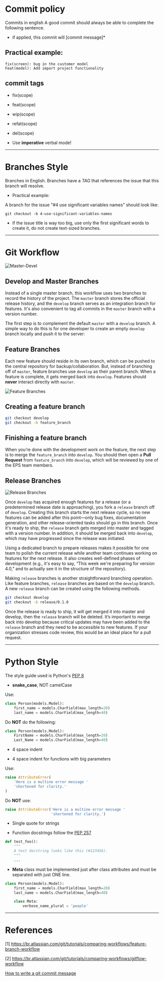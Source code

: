 
# Commit policy

Commits in english
A good commit should always be able to complete the following sentence. 
* if applied, this commit will [commit message]*

## Practical example:

```git
fix(screen): bug in the customer model
Feat(model): Add import project functionality
```
## commit tags
* fix(scope)
* feat(scope)
* wip(scope)
* refat(scope)
* del(scope)

* Use **imperative** verbal mode!


***

# Branches Style

Branches in English.
Branches have a *TAG* that references the issue that this branch will resolve.

* Practical example:

A branch for the issue "#4 use significant variables names" should look like:

```git
git checkout -b 4-use-significant-variables-names
```

* If the issue title is way too big, use only the first significant words to create it, do not create text-sized branches. 

***

# Git Workflow

![Master-Devel](https://user-images.githubusercontent.com/18370133/54881036-5dc07e00-4e2a-11e9-8164-4ee64526939b.png)

## Develop and Master Branches
Instead of a single master branch, this workflow uses two branches to record the history of the project. The `master` branch stores the official release history, and the `develop` branch serves as an integration branch for features. It's also convenient to tag all commits in the `master` branch with a version number.

The first step is to complement the default `master` with a `develop` branch. A simple way to do this is for one developer to create an empty `develop` branch locally and push it to the server:

## Feature Branches

Each new feature should reside in its own branch, which can be pushed to the central repository for backup/collaboration. But, instead of branching off of `master`, feature branches use `develop` as their parent branch. When a feature is complete, it gets merged back into `develop`. Features should **never** interact directly with `master`.

![Feature Branches](https://user-images.githubusercontent.com/18370133/54881065-97918480-4e2a-11e9-8560-13c1336c05d6.png)

## Creating a feature branch

```bash
git checkout develop
git checkout -b feature_branch
```

## Finishing a feature branch

When you’re done with the development work on the feature, the next step is to merge the `feature_branch` into `develop`. You should then open a **Pull Request** from `feature_branch` into `develop`, which will be reviewed by one of the EPS team members.

## Release Branches

![Release Branches](https://user-images.githubusercontent.com/18370133/54881189-26eb6780-4e2c-11e9-98ee-d4e203e0c479.png)

Once `develop` has acquired enough features for a release (or a predetermined release date is approaching), you fork a `release` branch off of `develop`. Creating this branch starts the next release cycle, so no new features can be added after this point—only bug fixes, documentation generation, and other release-oriented tasks should go in this branch. Once it's ready to ship, the `release` branch gets merged into master and tagged with a version number. In addition, it should be merged back into `develop`, which may have progressed since the release was initiated.

Using a dedicated branch to prepare releases makes it possible for one team to polish the current release while another team continues working on features for the next release. It also creates well-defined phases of development (e.g., it's easy to say, “This week we're preparing for version 4.0,” and to actually see it in the structure of the repository).

Making `release` branches is another straightforward branching operation. Like feature branches, `release` branches are based on the `develop` branch. A new `release` branch can be created using the following methods.

```bash
git checkout develop
git checkout -b release/0.1.0
```

Once the release is ready to ship, it will get merged it into master and develop, then the `release` branch will be deleted. It’s important to merge back into develop because critical updates may have been added to the `release` branch and they need to be accessible to new features. If your organization stresses code review, this would be an ideal place for a pull request.



***

# Python Style

The style guide used is Python's [PEP 8](https://www.python.org/dev/peps/pep-0008/)

* **snake_case**, NOT camelCase

Use:
```Python
class Person(models.Model):
    first_name = models.CharField(max_length=20)
    last_name = models.CharField(max_length=40)
```

Do **NOT** do the following:
```Python
class Person(models.Model):
    FirstName = models.CharField(max_length=20)
    Last_Name = models.CharField(max_length=40)
```

* 4 space indent

* 4 space indent for functions with big parameters

Use:
```Python
raise AttributeError(
    'Here is a multine error message '
    'shortened for clarity.'
)
```

Do **NOT** use:
```Python
raise AttributeError('Here is a multine error message '
                     'shortened for clarity.')
```

* Single quote for strings

* Function docstrings follow the [PEP 257](https://www.python.org/dev/peps/pep-0257/)

```Python
def test_foo():
    """
    A test docstring looks like this (#123456).
    """
    ...
```

* **Meta** class must be implemented just after class attributes and must be separated with just ONE line.

```Python
class Person(models.Model):
    first_name = models.CharField(max_length=20)
    last_name = models.CharField(max_length=40)

    class Meta:
        verbose_name_plural = 'people'
```

***

# References

[1] https://br.atlassian.com/git/tutorials/comparing-workflows/feature-branch-workflow

[2] https://br.atlassian.com/git/tutorials/comparing-workflows/gitflow-workflow

[How to write a git commit message](https://chris.beams.io/posts/git-commit/)
